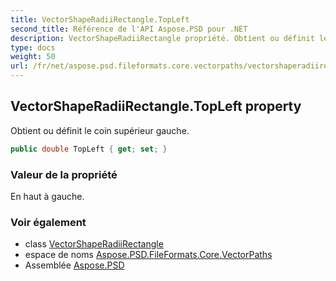```yaml
---
title: VectorShapeRadiiRectangle.TopLeft
second_title: Référence de l'API Aspose.PSD pour .NET
description: VectorShapeRadiiRectangle propriété. Obtient ou définit le coin supérieur gauche.
type: docs
weight: 50
url: /fr/net/aspose.psd.fileformats.core.vectorpaths/vectorshaperadiirectangle/topleft/
---
```

## VectorShapeRadiiRectangle.TopLeft property

Obtient ou définit le coin supérieur gauche.

```csharp
public double TopLeft { get; set; }
```

### Valeur de la propriété

En haut à gauche.

### Voir également

* class [VectorShapeRadiiRectangle](../)
* espace de noms [Aspose.PSD.FileFormats.Core.VectorPaths](../../vectorshaperadiirectangle/)
* Assemblée [Aspose.PSD](../../../)


